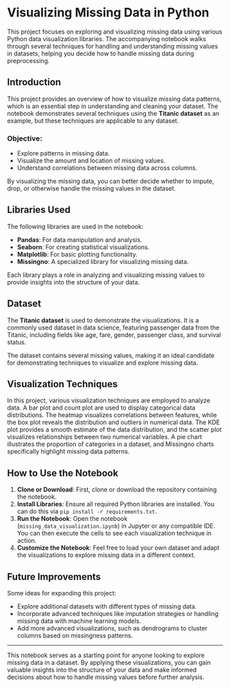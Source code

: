 # **Visualizing Missing Data in Python**

This project focuses on exploring and visualizing missing data using various Python data visualization libraries. The accompanying notebook walks through several techniques for handling and understanding missing values in datasets, helping you decide how to handle missing data during preprocessing.

## **Introduction**

This project provides an overview of how to visualize missing data patterns, which is an essential step in understanding and cleaning your dataset. The notebook demonstrates several techniques using the **Titanic dataset** as an example, but these techniques are applicable to any dataset.

### **Objective**:
- Explore patterns in missing data.
- Visualize the amount and location of missing values.
- Understand correlations between missing data across columns.

By visualizing the missing data, you can better decide whether to impute, drop, or otherwise handle the missing values in the dataset.

## **Libraries Used**

The following libraries are used in the notebook:
- **Pandas**: For data manipulation and analysis.
- **Seaborn**: For creating statistical visualizations.
- **Matplotlib**: For basic plotting functionality.
- **Missingno**: A specialized library for visualizing missing data.

Each library plays a role in analyzing and visualizing missing values to provide insights into the structure of your data.

## **Dataset**

The **Titanic dataset** is used to demonstrate the visualizations. It is a commonly used dataset in data science, featuring passenger data from the Titanic, including fields like age, fare, gender, passenger class, and survival status.

The dataset contains several missing values, making it an ideal candidate for demonstrating techniques to visualize and explore missing data.

## **Visualization Techniques**

In this project, various visualization techniques are employed to analyze data. A bar plot and count plot are used to display categorical data distributions. The heatmap visualizes correlations between features, while the box plot reveals the distribution and outliers in numerical data. The KDE plot provides a smooth estimate of the data distribution, and the scatter plot visualizes relationships between two numerical variables. A pie chart illustrates the proportion of categories in a dataset, and Missingno charts specifically highlight missing data patterns.

## **How to Use the Notebook**

1. **Clone or Download**: First, clone or download the repository containing the notebook.
2. **Install Libraries**: Ensure all required Python libraries are installed. You can do this via `pip install -r requirements.txt`.
3. **Run the Notebook**: Open the notebook (`missing_data_visualization.ipynb`) in Jupyter or any compatible IDE. You can then execute the cells to see each visualization technique in action.
4. **Customize the Notebook**: Feel free to load your own dataset and adapt the visualizations to explore missing data in a different context.

## **Future Improvements**

Some ideas for expanding this project:
- Explore additional datasets with different types of missing data.
- Incorporate advanced techniques like imputation strategies or handling missing data with machine learning models.
- Add more advanced visualizations, such as dendrograms to cluster columns based on missingness patterns.

---

This notebook serves as a starting point for anyone looking to explore missing data in a dataset. By applying these visualizations, you can gain valuable insights into the structure of your data and make informed decisions about how to handle missing values before further analysis.
